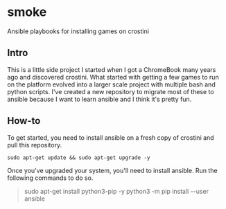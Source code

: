 # smoke
Ansible playbooks for installing games on crostini

## Intro
This is a little side project I started when I got a ChromeBook many years ago and discovered crostini. What started with getting a few games to run on the platform evolved into a larger scale project with multiple bash and python scripts.  I've created a new repository to migrate most of these to ansible because I want to learn ansible and I think it's pretty fun.

## How-to
To get started, you need to install ansible on a fresh copy of crostini and pull this repository.  

`sudo apt-get update && sudo apt-get upgrade -y`

Once you've upgraded your system, you'll need to install ansible.  Run the following commands to do so.

>sudo apt-get install python3-pip -y
>python3 -m pip install --user ansible
